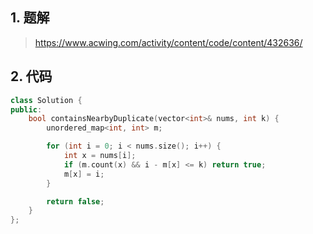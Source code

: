 ## 1. 题解
> https://www.acwing.com/activity/content/code/content/432636/

## 2. 代码
```c++
class Solution {
public:
    bool containsNearbyDuplicate(vector<int>& nums, int k) {
        unordered_map<int, int> m;

        for (int i = 0; i < nums.size(); i++) {
            int x = nums[i];
            if (m.count(x) && i - m[x] <= k) return true;
            m[x] = i;
        }

        return false;
    }
};
```